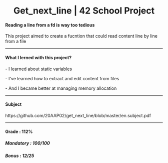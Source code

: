 <h1 align="center"> Get_next_line | 42 School Project </h1>
<h4>Reading a line from a fd is way too tedious</h4>
<p>This project aimed to create a fucntion that could read content line by line from a file</p>

-----

<h4>What I lerned with this project?</h4>
<p>- I learned about static variables</p>
<p>- I've learned how to extract and edit content from files</p>
<p>- And I became better at managing memory allocation</p>

-----

<h4>Subject</h4>
https://github.com/20AAP02/get_next_line/blob/master/en.subject.pdf

-----
<p>
<h4>Grade : 112%</h4>
<h5>Mandatory : 100/100</h5>
<h5>Bonus : 12/25</h5>
</p>
